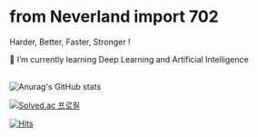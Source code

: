 # from Neverland import 702

Harder, Better, Faster, Stronger !

🌱 I’m currently learning Deep Learning and Artificial Intelligence

\
![Anurag's GitHub stats](https://github-readme-stats.vercel.app/api?username=YoungriKIM&show_icons=true&theme=dark)

[![Solved.ac
프로필](http://mazassumnida.wtf/api/v2/generate_badge?boj=lemontleo)](https://solved.ac/lemontleo)

[![Hits](https://hits.seeyoufarm.com/api/count/incr/badge.svg?url=https%3A%2F%2Fgithub.com%2FYoungriKIM&count_bg=%23FF9E00&title_bg=%23000000&icon=&icon_color=%23E7E7E7&title=hits&edge_flat=false)](https://hits.seeyoufarm.com)

